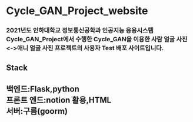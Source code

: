 # Cycle_GAN_Project_website

<h3>2021년도 인하대학교 정보통신공학과 인공지능 응용시스템 Cycle_GAN_Project에서 수행한 Cycle_GAN을 이용한 사람 얼굴 사진 <->애니 얼굴 사진 프로젝트의 사용자 Test 배포 사이트입니다.</h3>

<h2>Stack<h2>
백엔드:Flask,python<br>
프론트 엔드:notion 활용,HTML<br>
서버:구름(goorm)
